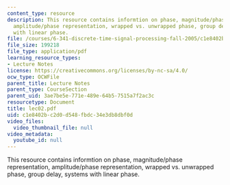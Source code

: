 ```yaml
---
content_type: resource
description: This resource contains informtion on phase, magnitude/phase representation,
  amplitude/phase representation, wrapped vs. unwrapped phase, group delay, systems
  with linear phase.
file: /courses/6-341-discrete-time-signal-processing-fall-2005/c1e8402bc2d0d548fbdc34e3db8dbf0d_lec02.pdf
file_size: 199218
file_type: application/pdf
learning_resource_types:
- Lecture Notes
license: https://creativecommons.org/licenses/by-nc-sa/4.0/
ocw_type: OCWFile
parent_title: Lecture Notes
parent_type: CourseSection
parent_uid: 3ae7be5e-771e-489e-64b5-7515a7f2ac3c
resourcetype: Document
title: lec02.pdf
uid: c1e8402b-c2d0-d548-fbdc-34e3db8dbf0d
video_files:
  video_thumbnail_file: null
video_metadata:
  youtube_id: null
---
```

This resource contains informtion on phase, magnitude/phase representation, amplitude/phase representation, wrapped vs. unwrapped phase, group delay, systems with linear phase.